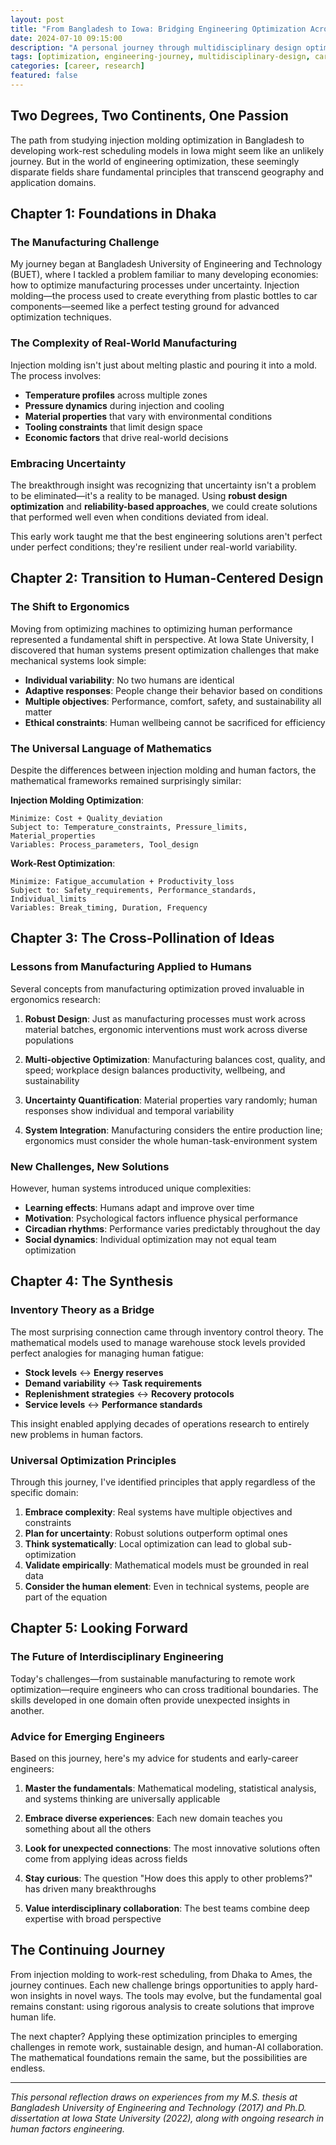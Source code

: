 ```yaml
---
layout: post
title: "From Bangladesh to Iowa: Bridging Engineering Optimization Across Continents"
date: 2024-07-10 09:15:00
description: "A personal journey through multidisciplinary design optimization, from injection molding in Dhaka to work-rest scheduling in Ames, and the universal principles that connect diverse engineering challenges."
tags: [optimization, engineering-journey, multidisciplinary-design, career-transition]
categories: [career, research]
featured: false
---
```


## Two Degrees, Two Continents, One Passion

The path from studying injection molding optimization in Bangladesh to developing work-rest scheduling models in Iowa might seem like an unlikely journey. But in the world of engineering optimization, these seemingly disparate fields share fundamental principles that transcend geography and application domains.

## Chapter 1: Foundations in Dhaka

### The Manufacturing Challenge

My journey began at Bangladesh University of Engineering and Technology (BUET), where I tackled a problem familiar to many developing economies: how to optimize manufacturing processes under uncertainty. Injection molding—the process used to create everything from plastic bottles to car components—seemed like a perfect testing ground for advanced optimization techniques.

### The Complexity of Real-World Manufacturing

Injection molding isn't just about melting plastic and pouring it into a mold. The process involves:
- **Temperature profiles** across multiple zones
- **Pressure dynamics** during injection and cooling
- **Material properties** that vary with environmental conditions
- **Tooling constraints** that limit design space
- **Economic factors** that drive real-world decisions

### Embracing Uncertainty

The breakthrough insight was recognizing that uncertainty isn't a problem to be eliminated—it's a reality to be managed. Using **robust design optimization** and **reliability-based approaches**, we could create solutions that performed well even when conditions deviated from ideal.

This early work taught me that the best engineering solutions aren't perfect under perfect conditions; they're resilient under real-world variability.

## Chapter 2: Transition to Human-Centered Design

### The Shift to Ergonomics

Moving from optimizing machines to optimizing human performance represented a fundamental shift in perspective. At Iowa State University, I discovered that human systems present optimization challenges that make mechanical systems look simple:

- **Individual variability**: No two humans are identical
- **Adaptive responses**: People change their behavior based on conditions
- **Multiple objectives**: Performance, comfort, safety, and sustainability all matter
- **Ethical constraints**: Human wellbeing cannot be sacrificed for efficiency

### The Universal Language of Mathematics

Despite the differences between injection molding and human factors, the mathematical frameworks remained surprisingly similar:

**Injection Molding Optimization**:
```
Minimize: Cost + Quality_deviation
Subject to: Temperature_constraints, Pressure_limits, Material_properties
Variables: Process_parameters, Tool_design
```

**Work-Rest Optimization**:
```
Minimize: Fatigue_accumulation + Productivity_loss
Subject to: Safety_requirements, Performance_standards, Individual_limits
Variables: Break_timing, Duration, Frequency
```

## Chapter 3: The Cross-Pollination of Ideas

### Lessons from Manufacturing Applied to Humans

Several concepts from manufacturing optimization proved invaluable in ergonomics research:

1. **Robust Design**: Just as manufacturing processes must work across material batches, ergonomic interventions must work across diverse populations

2. **Multi-objective Optimization**: Manufacturing balances cost, quality, and speed; workplace design balances productivity, wellbeing, and sustainability

3. **Uncertainty Quantification**: Material properties vary randomly; human responses show individual and temporal variability

4. **System Integration**: Manufacturing considers the entire production line; ergonomics must consider the whole human-task-environment system

### New Challenges, New Solutions

However, human systems introduced unique complexities:

- **Learning effects**: Humans adapt and improve over time
- **Motivation**: Psychological factors influence physical performance
- **Circadian rhythms**: Performance varies predictably throughout the day
- **Social dynamics**: Individual optimization may not equal team optimization

## Chapter 4: The Synthesis

### Inventory Theory as a Bridge

The most surprising connection came through inventory control theory. The mathematical models used to manage warehouse stock levels provided perfect analogies for managing human fatigue:

- **Stock levels** ↔ **Energy reserves**
- **Demand variability** ↔ **Task requirements**
- **Replenishment strategies** ↔ **Recovery protocols**
- **Service levels** ↔ **Performance standards**

This insight enabled applying decades of operations research to entirely new problems in human factors.

### Universal Optimization Principles

Through this journey, I've identified principles that apply regardless of the specific domain:

1. **Embrace complexity**: Real systems have multiple objectives and constraints
2. **Plan for uncertainty**: Robust solutions outperform optimal ones
3. **Think systematically**: Local optimization can lead to global sub-optimization
4. **Validate empirically**: Mathematical models must be grounded in real data
5. **Consider the human element**: Even in technical systems, people are part of the equation

## Chapter 5: Looking Forward

### The Future of Interdisciplinary Engineering

Today's challenges—from sustainable manufacturing to remote work optimization—require engineers who can cross traditional boundaries. The skills developed in one domain often provide unexpected insights in another.

### Advice for Emerging Engineers

Based on this journey, here's my advice for students and early-career engineers:

1. **Master the fundamentals**: Mathematical modeling, statistical analysis, and systems thinking are universally applicable

2. **Embrace diverse experiences**: Each new domain teaches you something about all the others

3. **Look for unexpected connections**: The most innovative solutions often come from applying ideas across fields

4. **Stay curious**: The question "How does this apply to other problems?" has driven many breakthroughs

5. **Value interdisciplinary collaboration**: The best teams combine deep expertise with broad perspective

## The Continuing Journey

From injection molding to work-rest scheduling, from Dhaka to Ames, the journey continues. Each new challenge brings opportunities to apply hard-won insights in novel ways. The tools may evolve, but the fundamental goal remains constant: using rigorous analysis to create solutions that improve human life.

The next chapter? Applying these optimization principles to emerging challenges in remote work, sustainable design, and human-AI collaboration. The mathematical foundations remain the same, but the possibilities are endless.

---

*This personal reflection draws on experiences from my M.S. thesis at Bangladesh University of Engineering and Technology (2017) and Ph.D. dissertation at Iowa State University (2022), along with ongoing research in human factors engineering.*
